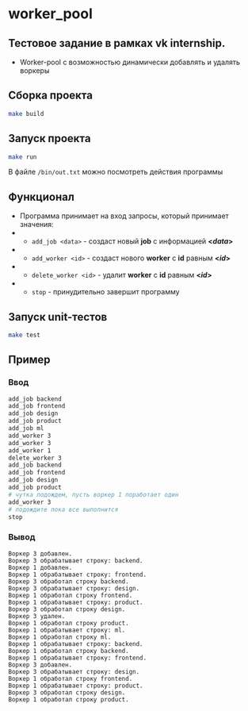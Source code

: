 # worker_pool
## Тестовое задание в рамках vk internship.

- Worker-pool с возможностью динамически добавлять и удалять воркеры

## Cборка проекта

```bash
make build
```

## Запуск проекта

```bash
make run
```
В файле `/bin/out.txt` можно посмотреть действия программы

## Функционал

- Программа принимает на вход запросы, который принимает значения:
- - `add_job <data>` - создаст новый <strong>job</strong> с информацией <strong><_data_></strong>
- - `add_worker <id>` - cоздаст нового <strong>worker</strong> с <strong>id</strong> равным <strong><_id_></strong>
- - `delete_worker <id>` - удалит <strong>worker</strong> с <strong>id</strong> равным <strong><_id_></strong>
- - `stop` - принудительно завершит программу

## Запуск unit-тестов

```bash
make test
```


## Пример

### Ввод

```bash
add_job backend
add_job frontend
add_job design
add_job product
add_job ml
add_worker 3
add_worker 3
add_worker 1
delete_worker 3
add_job backend
add_job frontend
add_job design
add_job product
# чутка подождем, пусть воркер 1 поработает один
add_worker 3
# подождите пока все выполнитcя
stop
```

### Вывод
```
Воркер 3 добавлен.
Воркер 3 обрабатывает строку: backend.
Воркер 1 добавлен.
Воркер 1 обрабатывает строку: frontend.
Воркер 3 обработал строку backend.
Воркер 3 обрабатывает строку: design.
Воркер 1 обработал строку frontend.
Воркер 1 обрабатывает строку: product.
Воркер 3 обработал строку design.
Воркер 3 удален.
Воркер 1 обработал строку product.
Воркер 1 обрабатывает строку: ml.
Воркер 1 обработал строку ml.
Воркер 1 обрабатывает строку: backend.
Воркер 1 обработал строку backend.
Воркер 1 обрабатывает строку: frontend.
Воркер 3 добавлен.
Воркер 3 обрабатывает строку: design.
Воркер 1 обработал строку frontend.
Воркер 1 обрабатывает строку: product.
Воркер 3 обработал строку design.
Воркер 1 обработал строку product.

```